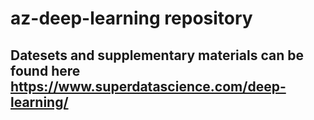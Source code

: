 # az-deep-learning repository

## Datesets and supplementary materials can be found here https://www.superdatascience.com/deep-learning/
